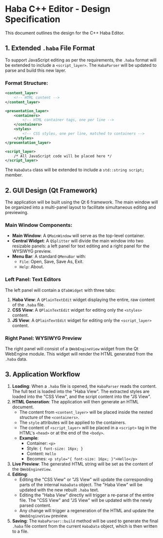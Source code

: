 # Haba C++ Editor - Design Specification

This document outlines the design for the C++ Haba Editor.

## 1. Extended `.haba` File Format

To support JavaScript editing as per the requirements, the `.haba` format will be extended to include a `<script_layer>`. The `HabaParser` will be updated to parse and build this new layer.

### Format Structure:

```xml
<content_layer>
    <!-- HTML content -->
</content_layer>

<presentation_layer>
    <containers>
        <!-- HTML container tags, one per line -->
    </containers>
    <styles>
        <!-- CSS styles, one per line, matched to containers -->
    </styles>
</presentation_layer>

<script_layer>
    /* All JavaScript code will be placed here */
</script_layer>
```

The `HabaData` class will be extended to include a `std::string script;` member.

## 2. GUI Design (Qt Framework)

The application will be built using the Qt 6 framework. The main window will be organized into a multi-panel layout to facilitate simultaneous editing and previewing.

### Main Window Components:

*   **Main Window**: A `QMainWindow` will serve as the top-level container.
*   **Central Widget**: A `QSplitter` will divide the main window into two resizable panels: a left panel for text editing and a right panel for the WYSIWYG preview.
*   **Menu Bar**: A standard `QMenuBar` with:
    *   `File`: Open, Save, Save As, Exit.
    *   `Help`: About.

### Left Panel: Text Editors

The left panel will contain a `QTabWidget` with three tabs:

1.  **Haba View**: A `QPlainTextEdit` widget displaying the entire, raw content of the `.haba` file.
2.  **CSS View**: A `QPlainTextEdit` widget for editing only the `<styles>` content.
3.  **JS View**: A `QPlainTextEdit` widget for editing only the `<script_layer>` content.

### Right Panel: WYSIWYG Preview

The right panel will consist of a `QWebEngineView` widget from the Qt WebEngine module. This widget will render the HTML generated from the `.haba` data.

## 3. Application Workflow

1.  **Loading**: When a `.haba` file is opened, the `HabaParser` reads the content. The full text is loaded into the "Haba View". The extracted styles are loaded into the "CSS View", and the script content into the "JS View".
2.  **HTML Generation**: The application will then generate an HTML document.
    *   The content from `<content_layer>` will be placed inside the nested structure of the `<containers>`.
    *   The `style` attributes will be applied to the containers.
    *   The content of `<script_layer>` will be placed in a `<script>` tag in the HTML's `<head>` or at the end of the `<body>`.
    *   **Example**:
        *   Container: `<p>`
        *   Style: `{ font-size: 16px; }`
        *   Content: `Hello`
        *   Becomes: `<p style="{ font-size: 16px; }">Hello</p>`
3.  **Live Preview**: The generated HTML string will be set as the content of the `QWebEngineView`.
4.  **Editing**:
    *   Editing the "CSS View" or "JS View" will update the corresponding parts of the internal `HabaData` object. The "Haba View" will be updated with the new rebuilt `.haba` text.
    *   Editing the "Haba View" directly will trigger a re-parse of the entire file. The "CSS View" and "JS View" will be updated with the newly parsed content.
    *   Any change will trigger a regeneration of the HTML and update the `QWebEngineView` preview.
5.  **Saving**: The `HabaParser::build` method will be used to generate the final `.haba` file content from the current `HabaData` object, which is then written to a file.
